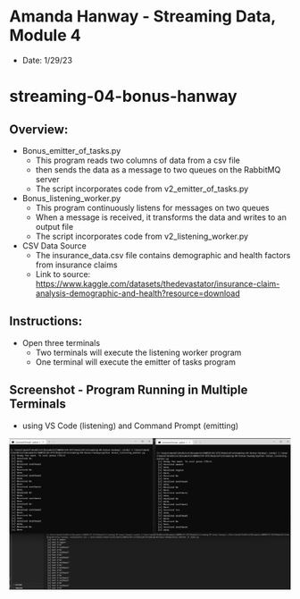 # Amanda Hanway - Streaming Data, Module 4
- Date: 1/29/23

# streaming-04-bonus-hanway

## Overview:
- Bonus_emitter_of_tasks.py
    - This program reads two columns of data from a csv file 
    - then sends the data as a message to two queues on the RabbitMQ server
    - The script incorporates code from v2_emitter_of_tasks.py 
- Bonus_listening_worker.py
    - This program continuously listens for messages on two queues
    - When a message is received, it transforms the data and writes to an output file
    - The script incorporates code from v2_listening_worker.py 
- CSV Data Source
    - The insurance_data.csv file contains demographic and health factors from insurance claims
    - Link to source: https://www.kaggle.com/datasets/thedevastator/insurance-claim-analysis-demographic-and-health?resource=download

## Instructions:
- Open three terminals
    - Two terminals will execute the listening worker program
    - One terminal will execute the emitter of tasks program

## Screenshot - Program Running in Multiple Terminals
- using VS Code (listening) and Command Prompt (emitting)

![Using Multiple Terminals](One_emitter_Two_listeners_bonus.png)